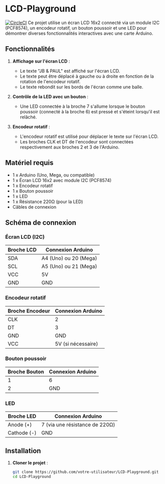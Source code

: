 # LCD-Playground
[![CircleCI](https://circleci.com/gh/jaybi/RADOM-WL-thermometre.svg?style=svg)](https://circleci.com/gh/jaybi/LCD-Playground)
Ce projet utilise un écran LCD 16x2 connecté via un module I2C (PCF8574), un encodeur rotatif, un bouton poussoir et une LED pour démontrer diverses fonctionnalités interactives avec une carte Arduino.

## Fonctionnalités

1. **Affichage sur l'écran LCD** :
   - Le texte "JB & PAUL" est affiché sur l'écran LCD.
   - Le texte peut être déplacé à gauche ou à droite en fonction de la rotation de l'encodeur rotatif.
   - Le texte rebondit sur les bords de l'écran comme une balle.

2. **Contrôle de la LED avec un bouton** :
   - Une LED connectée à la broche 7 s'allume lorsque le bouton poussoir (connecté à la broche 6) est pressé et s'éteint lorsqu'il est relâché.

3. **Encodeur rotatif** :
   - L'encodeur rotatif est utilisé pour déplacer le texte sur l'écran LCD.
   - Les broches CLK et DT de l'encodeur sont connectées respectivement aux broches 2 et 3 de l'Arduino.

## Matériel requis

- 1 x Arduino (Uno, Mega, ou compatible)
- 1 x Écran LCD 16x2 avec module I2C (PCF8574)
- 1 x Encodeur rotatif
- 1 x Bouton poussoir
- 1 x LED
- 1 x Résistance 220Ω (pour la LED)
- Câbles de connexion

## Schéma de connexion

### Écran LCD (I2C)
| Broche LCD | Connexion Arduino |
|------------|-------------------|
| SDA        | A4 (Uno) ou 20 (Mega) |
| SCL        | A5 (Uno) ou 21 (Mega) |
| VCC        | 5V                |
| GND        | GND               |

### Encodeur rotatif
| Broche Encodeur | Connexion Arduino |
|-----------------|-------------------|
| CLK             | 2                 |
| DT              | 3                 |
| GND             | GND               |
| VCC             | 5V (si nécessaire) |

### Bouton poussoir
| Broche Bouton | Connexion Arduino |
|---------------|-------------------|
| 1             | 6                 |
| 2             | GND               |

### LED
| Broche LED | Connexion Arduino |
|------------|-------------------|
| Anode (+)  | 7 (via une résistance de 220Ω) |
| Cathode (-) | GND               |

## Installation

1. **Cloner le projet** :
   ```bash
   git clone https://github.com/votre-utilisateur/LCD-Playground.git
   cd LCD-Playground
